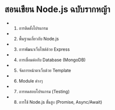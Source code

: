 # สอนเขียน Node.js ฉบับรากหญ้า

* 1) การติดตั้งโปรแกรม
* 2) พื้นฐานเกี่ยวกับ Node.js
* 3) การพัฒนาเว็บไซต์ด้วย Express
* 4) การเชื่อมต่อกับ Database (MongoDB)
* 5) จัดการหน้าตาเว็บด้วย Template
* 6) Module ต่างๆ
* 7) การทดสอบโปรแกรม (Testing)
* 8) การใช้ Node.js ขั้นสูง (Promise, Async/Await)
